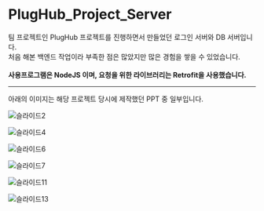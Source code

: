 # PlugHub_Project_Server

팀 프로젝트인 PlugHub 프로젝트를 진행하면서 만들었던 로그인 서버와 DB 서버입니다.<br>
처음 해본 백엔드 작업이라 부족한 점은 많았지만 많은 경험을 쌓을 수 있었습니다.<br><br>
**사용프로그램은 NodeJS 이며, 요청을 위한 라이브러리는 Retrofit을 사용했습니다.**

---------------------------------------
아래의 이미지는 해당 프로젝트 당시에 제작했던 PPT 중 일부입니다.<br>

![슬라이드2](https://github.com/byeoli24/PlugHub_Project_Server/assets/136569313/6a2f5710-bfc0-4764-af75-0f69c105e85f)

![슬라이드4](https://github.com/byeoli24/PlugHub_Project_Server/assets/136569313/d5f91a93-4631-4d63-aff0-5522e7b6ce7d)

![슬라이드6](https://github.com/byeoli24/PlugHub_Project_Server/assets/136569313/b77d4ac2-7a94-4775-b6f5-30da7fe342b1)

![슬라이드7](https://github.com/byeoli24/PlugHub_Project_Server/assets/136569313/a23e602f-dba8-4d2e-87f7-ca21894457e5)

![슬라이드11](https://github.com/byeoli24/PlugHub_Project_Server/assets/136569313/0812aea6-f2e0-4ef2-a25e-1f26d2404984)

![슬라이드13](https://github.com/byeoli24/PlugHub_Project_Server/assets/136569313/adc89b01-e684-4060-8e2f-731a63adef7d)
